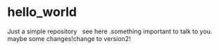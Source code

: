 # hello_world
Just a simple repository
 
see here .something important to talk to you.
maybe some changes!change to version2!
